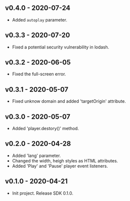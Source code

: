 ## v0.4.0 - 2020-07-24
* Added `autoplay` parameter.

## v0.3.3 - 2020-07-20
* Fixed a potential security vulnerability in lodash.

## v0.3.2 - 2020-06-05
* Fixed the full-screen error.

## v0.3.1 - 2020-05-07
* Fixed unknow domain and added 'targetOrigin' attribute.

## v0.3.0 - 2020-05-07
* Added 'player.destory()' method.

## v0.2.0 - 2020-04-28
* Added 'lang' parameter.
* Changed the width, heigh styles as HTML attributes.
* Added 'Play' and 'Pause' player event listeners.

## v0.1.0 - 2020-04-21
* Init project. Release SDK 0.1.0.
